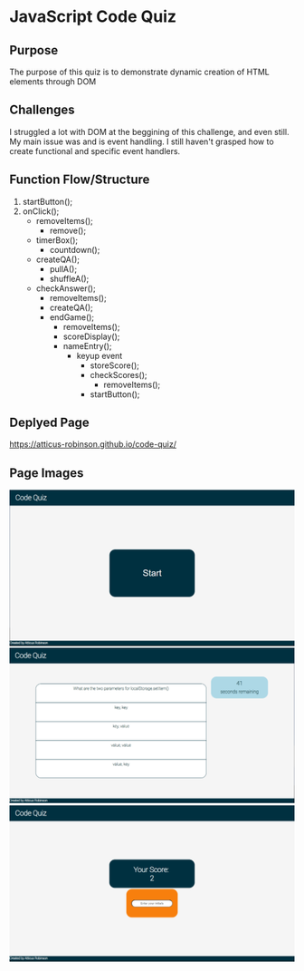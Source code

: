 # JavaScript Code Quiz

## Purpose 

The purpose of this quiz is to demonstrate dynamic creation of HTML elements through DOM

## Challenges

I struggled a lot with DOM at the beggining of this challenge, and even still. My main issue was and is event handling. I still haven't grasped how to create functional and specific event handlers.

## Function Flow/Structure

1. startButton();
2. onClick();
    - removeItems();
        - remove();
    - timerBox();
        - countdown();
    - createQA();
        - pullA();
        - shuffleA();
    - checkAnswer();
        - removeItems();
        - createQA();
        - endGame();
            - removeItems();
            - scoreDisplay();
            - nameEntry();
                - keyup event
                    - storeScore();
                    - checkScores();
                        - removeItems();
                    - startButton();

## Deplyed Page

https://atticus-robinson.github.io/code-quiz/

## Page Images

![Start](./Assets/images/start.png)
![Question](./Assets/images/question.png)
![End](./Assets/images/end.png)